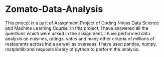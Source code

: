 # Zomato-Data-Analysis
This project is a part of Assignment Project of Coding Ninjas Data Science and Machine Learning Course. In this project, I have answered all the questions which were asked in the assignment. I have performed data analysis on cuisines, ratings, votes and many other criteria of millions of restaurants across India as well as overseas. I have used pandas, numpy, matplotlib and requests library of python to perform the analysis.
